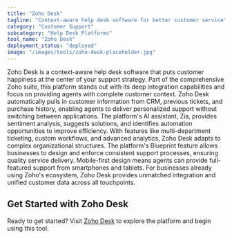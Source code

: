 ```yaml
---
title: "Zoho Desk"
tagline: "Context-aware help desk software for better customer service"
category: "Customer Support"
subcategory: "Help Desk Platforms"
tool_name: "Zoho Desk"
deployment_status: "deployed"
image: "/images/tools/zoho-desk-placeholder.jpg"
---
```

Zoho Desk is a context-aware help desk software that puts customer happiness at the center of your support strategy. Part of the comprehensive Zoho suite, this platform stands out with its deep integration capabilities and focus on providing agents with complete customer context. Zoho Desk automatically pulls in customer information from CRM, previous tickets, and purchase history, enabling agents to deliver personalized support without switching between applications. The platform's AI assistant, Zia, provides sentiment analysis, suggests solutions, and identifies automation opportunities to improve efficiency. With features like multi-department ticketing, custom workflows, and advanced analytics, Zoho Desk adapts to complex organizational structures. The platform's Blueprint feature allows businesses to design and enforce consistent support processes, ensuring quality service delivery. Mobile-first design means agents can provide full-featured support from smartphones and tablets. For businesses already using Zoho's ecosystem, Zoho Desk provides unmatched integration and unified customer data across all touchpoints.
## Get Started with Zoho Desk

Ready to get started? Visit [Zoho Desk](https://zohodesk.com) to explore the platform and begin using this tool.

